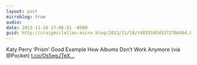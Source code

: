 ```yaml
---
layout: post
microblog: true
audio: 
date: 2013-11-18 17:06:51 -0500
guid: http://craigmcclellan.micro.blog/2013/11/18/t402558545272766464.html
---
```

Katy Perry ‘Prism’ Good Example How Albums Don’t Work Anymore (via @Pocket)  [t.co/Os5egJTeX...](http://t.co/Os5egJTeXV)
